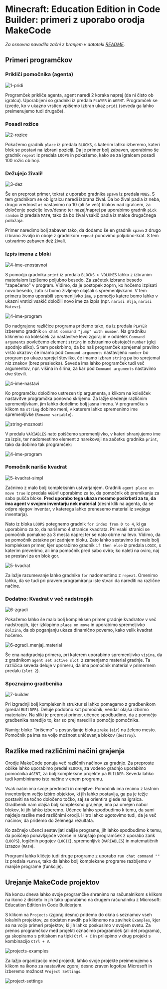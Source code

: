 # Minecraft: Education Edition in Code Builder: primeri z uporabo orodja MakeCode

*Za osnovna navodila začni z branjem v datoteki [README](README.md).*

## Primeri programčkov

### Prikliči pomočnika (agenta)

![1-pridi](images/1-pridi.png)

Programček prikliče agenta, agent naredi 2 koraka naprej (da ni čisto ob igralcu). Uporabljeni so gradniki iz predala `PLAYER` in `AGENT`. Programček se izvede, ko v ukazno vrstico vpišemo izbran ukaz `pridi` (seveda ga lahko preimenujemo tudi drugače). 

### Posadi rožice

![2-rozice](images/2-rozice.png)

Pokažemo gradnik `place` iz predala `BLOCKS`, s katerim lahko izberemo, kateri blok se postavi na izbrani poziciji. Da je primer bolj zabaven, uporabimo še gradnik `repeat` iz predala `LOOPS` in pokažemo, kako se za igralcem posadi 100 rožic ob hoji.

### Dežujejo živali!

![3-dez](images/3-dez.png)

Še en preprost primer, tokrat z uporabo gradnika `spawn` iz predala `MOBS`. S tem gradnikom se ob igralcu naredi izbrana žival. Da bo žival padla iz neba, drugo vrednost `at` nastavimo na 10 (ali še več) blokov nad igralcem, za določenje pozicije levo/desno ter nazaj/naprej pa uporabimo gradnik `pick random` iz predala `MATH`, tako da bo žival vsakič padla iz malce drugačnega položaja. 

Primer naredimo bolj zabaven tako, da dodamo še en gradnik `spawn` z drugo izbrano živaljo in oboje z gradnikom `repeat` ponovimo poljubno-krat. S tem ustvarimo zabaven dež živali.

### Izpis imena z bloki

![4-ime-enostavnoi](images/4-ime-enostavnoi.png)

S pomočjo gradnika `print` iz predala `BLOCKS > VOLUMES` lahko z izbranim materialom izpišemo poljubno besedo. Za začetek izbrano besedo "zapečemo" v program. Vidimo, da je postopek zoprn, ko hočemo izpisati novo besedo, zato si bomo življenje olajšali s spremenljivkami. V tem primeru bomo uporabili spremenljivko `ime`, s pomočjo katere bomo lahko v ukazni vrstici vsakič določili novo ime za izpis (npr. `narisi Alja`, `narisi Matevz`).

![4-ime-program](images/4-ime-program.png)

Do nadgrajene različice programa pridemo tako, da iz predala `PLAYER` izberemo gradnik `on chat command "jump" with number`. Na gradniku kliknemo na kolešček za nastavitve levo zgoraj in v oddelek `Command arguments` povlečemo element `string` in odstranimo obstoječi `number` (glej spodnjo sliko). S tem poskrbimo, da bo naš programček sprejemal pravilno vrsto ukazov; če imamo pod `Command arguments` nastavljeno `number` bo program po ukazu sprejel številko, če imamo izbran `string` pa bo sprejemal niz znakov (brez presledka). Seveda ima lahko programček tudi več argumentov, npr. višina in širina, za kar pod `Command arguments` nastavimo dve števili.

![4-ime-nastavi](images/4-ime-nastavi.png)

Ko programčku določimo ustrezen tip argumenta, s klikom na kolešček nastavitve programčka ponovno skrijemo. Za lažje sledenje različnim spremenljivkam, jim lahko dodelimo bolj jasna imena. V programčku s klikom na `string` dobimo meni, v katerem lahko spremenimo ime spremenljivke (`Rename variable`). 

![string-moznosti](images/string-moznosti.png)

V predalu `VARIABLES` nato poiščemo spremenljivko, v kateri shranjujemo ime za izpis, ter nadomestimo element z narekovaji na začetku gradnika `print`, tako da dobimo tak programček:

![4-ime-program](images/4-ime-program.png)

### Pomočnik nariše kvadrat

![5-kvadrat-simpl](images/5-kvadrat-simpl.png)

Začnimo z malo bolj kompleksnim ustvarjanjem. Gradnik `agent place on move true` iz predala `AGENT` uporabimo za to, da pomočnik ob premikanju za sabo pušča bloke. **Pred uporabo tega ukaza moramo poskrbeti za to, da ima agent v svojem inventarju nek material** (desni klik na agenta, da se odpre njegov inventar, v katerega lahko prenesemo material iz svojega inventarja). 

Nato iz bloka `LOOPS` potegnemo gradnik `for index from 0 to 4`, ki ga uporabimo za to, da narišemo 4 stranice kvadrata. Pri vsaki stranici se pomočnik pomakne za 3 mesta naprej ter se nato obrne na levo. Vidimo, da se pomočnik zatakne pri zadnjem bloku. Zato lahko sestavimo še malo bolj kompleksen primer, kjer uporabimo gradnik `if then else` iz predala `LOGIC`, s katerim preverimo, ali ima pomočnik pred sabo oviro; ko naleti na oviro, naj se prestavi za en blok gor.

![5-kvadrat](images/5-kvadrat.png)

Za lažje razumevanje lahko gradnike `for` nadomestimo z `repeat`. Omenimo lahko, da se tudi pri pravem programiranju iste stvari da narediti na različne načine.

### Dodatno: Kvadrat v več nadstropjih

![6-zgradi](images/6-zgradi.png)

Pokažemo lahko še malo bolj kompleksen primer gradnje kvadratov v več nadstropjih, kjer izklopimo `place on move` in uporabimo spremeljivko `dolzina`, da ob poganjanju ukaza dinamično povemo, kako velik kvadrat hočemo.

![6-zgradi_menjaj_material](images/6-zgradi_menjaj_material.png)

Še ena nadgradnja primera, pri katerem uporabimo spremenljivko `visina`, da z gradnikom `agent set active slot 2`  zamenjamo material gradnje. Ta različica seveda deluje v primeru, da ima pomočnik material v primernem predalu (`slot 2`).

### Spoznajmo gradbenika

![7-builder](images/7-builder.png)

Pri izgradnji bolj kompleksnih struktur si lahko pomagamo z gradbenikom (predal `BUILDER`). Deluje podobno kot pomočnik, vendar olajša izbirmo materialov. Na sliki je preprost primer, učence spodbudimo, da z pomočjo gradbenika naredijo to, kar so prej naredili s pomočjo pomočnika. 

Namig: bloke "brišemo" s postavljanje bloka zraka (`air`) na želeno mesto. Pomočnik pa ima na voljo možnost uničevanja blokov (`destroy`). 

## Razlike med različnimi načini grajenja

Orodje MakeCode ponuja več različnih načinov za gradnjo. Za preproste oblike lahko uporabimo predal `BLOCKS`, za vodeno gradnjo uporabimo pomočnika `AGENT`, za bolj kompleksne projekte pa `BUILDER`. Seveda lahko tudi kombiniramo iste načine v enem programu. 

Vsak način ima svoje prednosti in omejitve. Pomočnik ima recimo z lastnim inventorijem večjo izbiro objektov, ki jih lahko postavlja, ga pa je težje postaviti na točno določeno točko, saj se orientira glede na igralca. Gradbenik nam olajša bolj kompleksno grajenje, ima pa omejen nabor blokov, ki jih lahko izberemo. Učence lahko spodbudimo k temu, da sami najdejo razlike med različnimi orodji. Hitro lahko ugotovimo tudi, da je več načinov, da pridemo do želenega rezultata.

Ko začnejo učenci sestavljati daljše programe, jih lahko spodbudimo k temu, da poiščejo ponavljajoče vzorce in skrajšajo programček z uporabo zank (`LOOPS`), logičnih pogojev (`LOGIC`), spremenljivk (`VARIABLES`) in matematičnih izrazov (`MATH`).

Programi lahko kličejo tudi druge programe z uporabo `run chat command ""` iz predala `PLAYER`, tako da lahko bolj kompleksne programe razbijemo v manjše programe (funkcije). 

## Urejanje MakeCode projektov

Na koncu dneva lahko svoje programčke shranimo na računalnikom s klikom na ikono z disketo in jih tako uporabimo na drugem računalniku z Microsoft: Education Edition in Code Builderjem.

S klikom na `Projects` (zgoraj desno) pridemo do okna s seznamov vseh lokalnih projektov, za dodaten navdih pa kliknemo na zavihek `Examples`, kjer so na voljo primeri projektov, ki jih lahko poskusimo v svojem svetu. Za prenos programčkov med projekti označimo programček (ali del programa), ga skopiramo s pritiskom na tipki `Ctrl + C` in prilepimo v drug projekt s kombinacijo `Ctrl + V`. 

![projects-examples](images/projects-examples.png)

Za lažjo organizacijo med projekti, lahko svoje projekte preimenujemo s klikom na ikono za nastavitve zgoraj desno zraven logotipa Microsoft in izberemo možnost `Project Settings`. 

![project-settings](images/project-settings.png)